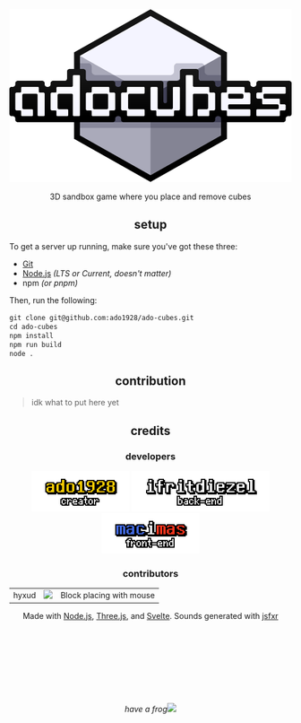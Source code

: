 <p align=center><img src="./public/img/logo/adocubes.svg"></p>

<p align=center>3D sandbox game where you place and remove cubes</p>



<h2 align=center>setup</h2>

To get a server up running, make sure you've got these three:

- [Git](https://git-scm.com)
- [Node.js](https://nodejs.org) *(LTS or Current, doesn't matter)*
- npm *(or pnpm)*

Then, run the following:

```
git clone git@github.com:ado1928/ado-cubes.git
cd ado-cubes
npm install
npm run build
node .
```

<h2 align=center>contribution</h2>

> idk what to put here yet



<h2 align="center">credits</h2>

<h3 align="center">developers</h3>

<p align=center>
	<a href="https://github.com/ado1928"><img src="./GITHUB/ado1928.png"></a>
	<a href="https://github.com/ifritdiezel"><img src="./GITHUB/ifritdiezel.png"></a>
	<a href="https://github.com/macimas"><img src="./GITHUB/macimas.png"></a>
</p>

<h3 align=center>contributors</h3>

<table align="center">
	<tr>
		<td>hyxud</td>
		<td><img src="https://github.com/hyxud.png" height=24></td>
		<td align="center">Block placing with mouse</td>
	</tr>
</table>

<p align="center">Made with <a href="https://nodejs.org">Node.js</a>, <a href="https://threejs.org">Three.js</a>, and <a href="https://svelte.dev">Svelte</a>. Sounds generated with <a href="https://sfxr.me">jsfxr</a></p>


<br><br><br><br><br><br><br>

<p align="center""center"><i>have a frog</i><img src="https://cdn.discordapp.com/attachments/968866349633896488/972592866943701082/the_frog.png" height=100></p>